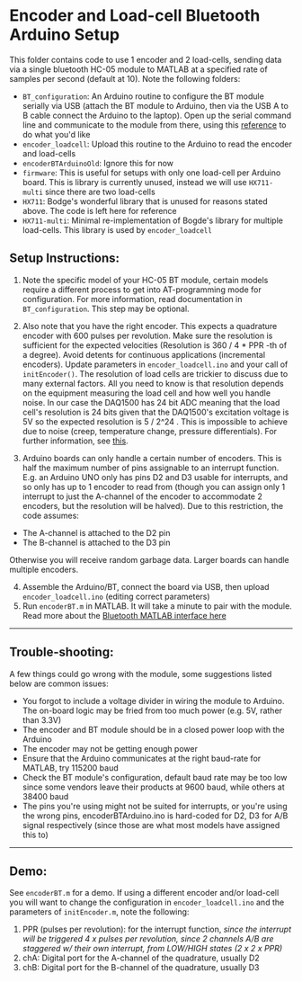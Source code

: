 # Encoder and Load-cell Bluetooth Arduino Setup

This folder contains code to use 1 encoder and 2 load-cells, sending data via a single bluetooth HC-05 module to MATLAB at a specified rate of samples per second (default at 10). Note the following folders:

* `BT_configuration`: An Arduino routine to configure the BT module serially via USB (attach the BT module to Arduino, then via the USB A to B cable connect the Arduino to the laptop). Open up the serial command line and communicate to the module from there, using this [reference](https://www.itead.cc/wiki/Serial_Port_Bluetooth_Module_(Master/Slave)_:_HC-05) to do what you'd like
* `encoder_loadcell`: Upload this routine to the Arduino to read the encoder and load-cells
* `encoderBTArduinoOld`: Ignore this for now
* `firmware`: This is useful for setups with only one load-cell per Arduino board. This is library is currently unused, instead we will use `HX711-multi` since there are two load-cells
* `HX711`: Bodge's wonderful library that is unused for reasons stated above. The code is left here for reference
* `HX711-multi`: Minimal re-implementation of Bogde's library for multiple load-cells. This library is used by `encoder_loadcell`

## Setup Instructions:
1.  Note the specific model of your HC-05 BT module, certain models require a different process to get into AT-programming mode for configuration. For more information, read documentation in `BT_configuration`. This step may be optional.
2.  Also note that you have the right encoder. This expects a quadrature encoder with 600 pulses per revolution. Make sure the resolution is sufficient for the expected velocities (Resolution is 360 / 4 * PPR -th of a degree). Avoid detents for continuous applications (incremental encoders). Update parameters in `encoder_loadcell.ino` and your call of `initEncoder()`. The resolution of load cells are trickier to discuss due to many external factors. All you need to know is that resolution depends on the equipment measuring the load cell and how well you handle noise. In our case the DAQ1500 has 24 bit ADC meaning that the load cell's resolution is 24 bits given that the DAQ1500's excitation voltage is 5V so the expected resolution is 5 / 2^24 . This is impossible to achieve due to noise (creep, temperature change, pressure differentials). For further information, see [this](https://www.hardysolutions.com/tenants/hardy/documents/5FactorsA.pdf).

3.  Arduino boards can only handle a certain number of encoders. This is half the maximum number of pins assignable to an interrupt function. E.g. an Arduino UNO only has pins D2 and D3 usable for interrupts, and so only has up to 1 encoder to read from (though you can assign only 1 interrupt to just the A-channel of the encoder to accommodate 2 encoders, but the resolution will be halved). Due to this restriction, the code assumes:

 * The A-channel is attached to the D2 pin
 * The B-channel is attached to the D3 pin

 Otherwise you will receive random garbage data. Larger boards can handle multiple encoders.

4.  Assemble the Arduino/BT, connect the board via USB, then upload `encoder_loadcell.ino` (editing correct parameters)
5.  Run `encoderBT.m` in MATLAB. It will take a minute to pair with the module. Read more about the [Bluetooth MATLAB interface here](https://www.mathworks.com/help/instrument/bluetooth-communication.html)

---

## Trouble-shooting:
A few things could go wrong with the module, some suggestions listed below are common issues:

* You forgot to include a voltage divider in wiring the module to Arduino. The on-board logic may be fried from too much power (e.g. 5V, rather than 3.3V)
*  The encoder and BT module should be in a closed power loop with the Arduino
*  The encoder may not be getting enough power
*  Ensure that the Arduino communicates at the right baud-rate for MATLAB, try 115200 baud
*  Check the BT module's configuration, default baud rate may be too low since some vendors leave their products at 9600 baud, while others at 38400 baud
*  The pins you're using might not be suited for interrupts, or you're using the wrong pins, encoderBTArduino.ino is hard-coded for D2, D3 for A/B signal respectively (since those are what most models have assigned this to)

---

## Demo:

See `encoderBT.m` for a demo. If using a different encoder and/or load-cell you will want to
change the configuration in `encoder_loadcell.ino` and the parameters of `initEncoder.m`, note the following:

1. PPR (pulses per revolution): for the interrupt function, *since the interrupt will be triggered 4 x pulses per revolution, since 2 channels A/B are staggered w/ their own interrupt, from LOW/HIGH states (2 x 2 x PPR)*
2. chA: Digital port for the A-channel of the quadrature, usually D2
3. chB: Digital port for the B-channel of the quadrature, usually D3
